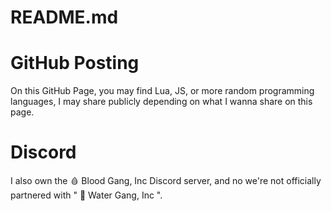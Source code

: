 # README.md

# GitHub Posting

On this GitHub Page, you may find Lua, JS, or more random programming languages,
I may share publicly depending on what I wanna share on this page.

# Discord

I also own the 🩸 Blood Gang, Inc Discord server,
and no we're not officially partnered with " 🌊 Water Gang, Inc ".
